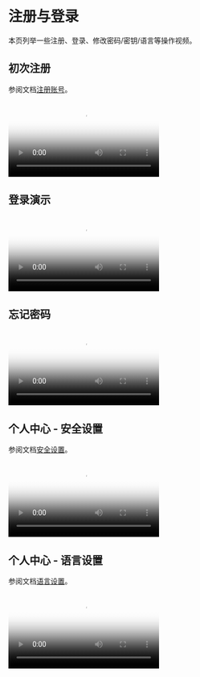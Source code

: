 # 注册与登录

本页列举一些注册、登录、修改密码/密钥/语言等操作视频。

## 初次注册

参阅文档[注册账号](../index.md)。

<div class="responsive-video-container">
  <video controls src="https://harbor-test2.cn-sh2.ufileos.com/drun/videos/registration.mp4" preload="metadata" poster="./images/register.png"></video>
</div>

## 登录演示

<div class="responsive-video-container">
  <video controls src="https://harbor-test2.cn-sh2.ufileos.com/drun/videos/login.mp4" preload="metadata" poster="./images/login.png"></video>
</div>

## 忘记密码

<div class="responsive-video-container">
  <video controls src="https://harbor-test2.cn-sh2.ufileos.com/drun/videos/forget-pass.mp4" preload="metadata" poster="./images/forget-pass.png"></video>
</div>

## 个人中心 - 安全设置

参阅文档[安全设置](../personal/index.md)。

<div class="responsive-video-container">
  <video controls src="https://harbor-test2.cn-sh2.ufileos.com/drun/videos/security.mp4" preload="metadata" poster="./images/security.png"></video>
</div>

## 个人中心 - 语言设置

参阅文档[语言设置](../personal/language.md)。

<div class="responsive-video-container">
  <video controls src="https://harbor-test2.cn-sh2.ufileos.com/drun/videos/lang-settings.mp4" preload="metadata" poster="./images/language.png"></video>
</div>
